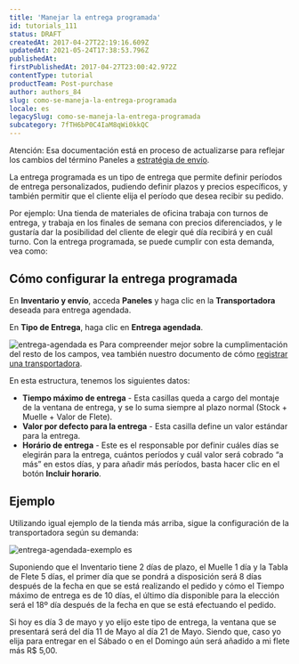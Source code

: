 ```yaml
---
title: 'Manejar la entrega programada'
id: tutorials_111
status: DRAFT
createdAt: 2017-04-27T22:19:16.609Z
updatedAt: 2021-05-24T17:38:53.796Z
publishedAt: 
firstPublishedAt: 2017-04-27T23:00:42.972Z
contentType: tutorial
productTeam: Post-purchase
author: authors_84
slug: como-se-maneja-la-entrega-programada
locale: es
legacySlug: como-se-maneja-la-entrega-programada
subcategory: 7fTH6bP0C4IaM8qWi0kkQC
---
```


<div class="alert alert-info">
Atención: Esa documentación está en proceso de actualizarse para reflejar los cambios del término Paneles a <a href="https://help.vtex.com/es/announcements/estoque-e-entrega-entenda-o-que-mudou-na-aba-paineis--1YNfaeNG206XKI2UbGBRSl">estratégia de envío</a>.
</div>  

La entrega programada es un tipo de entrega que permite definir períodos de entrega personalizados, pudiendo definir plazos y precios específicos, y también permitir que el cliente elija el período que desea recibir su pedido. 

Por ejemplo: Una tienda de materiales de oficina trabaja con turnos de entrega, y trabaja en los finales de semana con precios diferenciados, y le gustaría dar la posibilidad del cliente de elegir qué día recibirá y en cuál turno. Con la entrega programada, se puede cumplir con esta demanda, vea como:

## Cómo configurar la entrega programada

En **Inventario y envío**, acceda **Paneles** y haga clic en la **Transportadora** deseada para entrega agendada.

En **Tipo de Entrega**, haga clic en **Entrega agendada**.

![entrega-agendada es](//images.ctfassets.net/alneenqid6w5/PF5fC5oPoiAmsK0KAW2G2/aee508bb7392ef5c0dfd62d3a607f25d/entrega-agendada_es.png)
Para compreender mejor sobre la cumplimentación del resto de los campos, vea también nuestro documento de cómo [registrar una transportadora](http://help.vtex.com/es/tutorial/gestionar-transportista).


En esta estructura, tenemos los siguientes datos:

- **Tiempo máximo de entrega** - Esta casillas queda a cargo del montaje de la ventana de entrega, y se lo suma siempre al plazo normal (Stock + Muelle + Valor de Flete).
- **Valor por defecto para la entrega** - Esta casilla define un valor estándar para la entrega.
- **Horário de entrega** - Este es el responsable por definir cuáles días se elegirán para la entrega, cuántos períodos y cuál valor será cobrado “a más” en estos días, y para añadir más períodos, basta hacer clic en el botón **Incluir horario**.

## Ejemplo

Utilizando igual ejemplo de la tienda más arriba, sigue la configuración de la transportadora según su demanda:


![entrega-agendada-exemplo es](//images.ctfassets.net/alneenqid6w5/1kwunX9pCYUUQUSQ8QO42u/bab6a450319e8ddcd081db0aebb9b9fe/entrega-agendada-exemplo_es.png)


Suponiendo que el Inventario tiene 2 días de plazo, el Muelle 1 día y la Tabla de Flete 5 días, el primer día que se pondrá a disposición será 8 días después de la fecha en que se está realizando el pedido y cómo el Tiempo máximo de entrega es de 10 días, el último día disponible para la elección será el 18º día después de la fecha en que se está efectuando el pedido.

Si hoy es día 3 de mayo y yo elijo este tipo de entrega, la ventana que se presentará será del día 11 de Mayo al día 21 de Mayo. Siendo que, caso yo elija para entregar en el Sábado o en el Domingo aún será añadido a mi flete más R$ 5,00.
